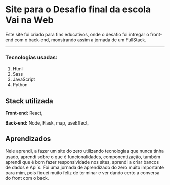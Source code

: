 
# Site para o Desafio final da escola Vai na Web

Este site foi criado para fins educativos, onde o desafio foi intregar o front-end com o back-end, 
monstrando assim a jornada de um FullStack.

---

### Tecnologias usadas:

1. Html
2. Sass
3. JavaScript 
4. Python



## Stack utilizada

**Front-end:** React, 

**Back-end:** Node, Flask, map, useEffect,


## Aprendizados

Nele aprendi, a fazer um site do zero utilizando tecnologias que nunca tinha usado, aprendi sobre o que é funcionalidades, componentização, também aprendi que é bom fazer responsividade nos sites, aprendi a criar bancos de dados e Api´s. Foi uma jornada de aprendizado do zero muito importante para mim, pois fiquei muito feliz de terminar e ver dando certo a conversa do front com o back.

